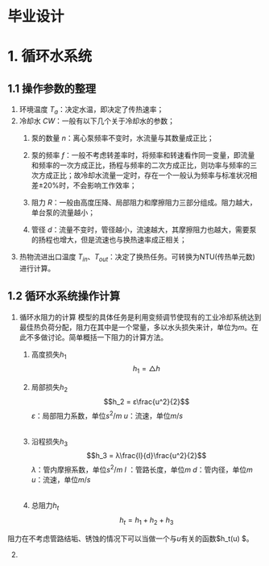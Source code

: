 # 毕业设计
# 1. 循环水系统
## 1.1 操作参数的整理
1. 环境温度 $T_{a}$：决定水温，即决定了传热速率；
2. 冷却水 $CW$：一般有以下几个关于冷却水的参数；
   1. 泵的数量 $n$：离心泵频率不变时，水流量与其数量成正比；
   2. 泵的频率 $f$：一般不考虑转差率时，将频率和转速看作同一变量，即流量和频率的一次方成正比，扬程与频率的二次方成正比，则功率与频率的三次方成正比；故冷却水流量一定时，存在一个一般认为频率与标准状况相差±20%时，不会影响工作效率；
   
   3. 阻力 $R$：一般由高度压降、局部阻力和摩擦阻力三部分组成。阻力越大，单台泵的流量越小；
   4. 管径 $d$：流量不变时，管径越小，流速越大，其摩擦阻力也越大，需要泵的扬程也增大，但是流速也与换热速率成正相关；
3. 热物流进出口温度 $T_{in}$、$T_{out}$：决定了换热任务。可转换为NTU(传热单元数)进行计算。

## 1.2 循环水系统操作计算
1. 循环水阻力的计算
   模型的具体任务是利用变频调节使现有的工业冷却系统达到最佳热负荷分配，阻力在其中是一个常量，多以水头损失来计，单位为$m$。在此不多做讨论。简单概括一下阻力的计算方法。
   1. 高度损失$h_1$
   $$h_1 = △h$$
   2. 局部损失$h_2$
   $$h_2 = ε\frac{u^2}{2}$$
   $ε$：局部阻力系数，单位$s^2/m$
   $u$：流速，单位$m/s$<br></br>

   3. 沿程损失$h_3$
   $$h_3 = λ\frac{l}{d}\frac{u^2}{2}$$
   $λ$：管内摩擦系数，单位$s^2/m$
   $l$ ：管路长度，单位$m$
   $d$：管内径，单位$m$
   $u$：流速，单位$m/s$<br></br>
   4. 总阻力$h_t$
   $$h_t =  h_1+h_2+h_3$$


阻力在不考虑管路结垢、锈蚀的情况下可以当做一个与$u$有关的函数$h_t(u) $。

2.

